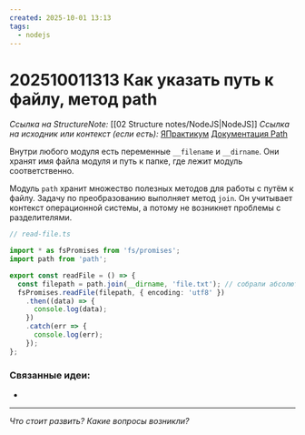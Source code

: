 ```yaml
---
created: 2025-10-01 13:13
tags:
  - nodejs
---
```

# 202510011313 Как указать путь к файлу, метод path

*Ссылка на StructureNote:* [[02 Structure notes/NodeJS|NodeJS]]
*Ссылка на исходник или контекст (если есть):* [ЯПрактикум](https://practicum.yandex.ru/learn/backend-nodejs/courses/16b47298-e20d-4fde-9619-1ab305039a00/sprints/564238/topics/57910525-b12b-4241-8764-6b23c37a80fc/lessons/84c334a0-d50a-4784-98b2-66605a47df56/) [Документация Path](https://nodejs.org/api/path.html)

Внутри любого модуля есть переменные `__filename` и `__dirname`. Они хранят имя файла модуля и путь к папке, где лежит модуль соответственно.

Модуль `path` хранит множество полезных методов для работы с путём к файлу. Задачу по преобразованию выполняет метод `join`. Он учитывает контекст операционной системы, а потому не возникнет проблемы с разделителями.

```ts
// read-file.ts

import * as fsPromises from 'fs/promises';
import path from 'path';

export const readFile = () => {
  const filepath = path.join(__dirname, 'file.txt'); // собрали абсолютный путь к файлу
  fsPromises.readFile(filepath, { encoding: 'utf8' })
    .then((data) => {
      console.log(data);
    })
    .catch(err => {
      console.log(err);
    });
};
```

### Связанные идеи:

* 
---

*Что стоит развить? Какие вопросы возникли?*
